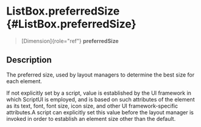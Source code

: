 ListBox.preferredSize {#ListBox.preferredSize}
=====================

> [Dimension]{role="ref"} **preferredSize**

Description
-----------

The preferred size, used by layout managers to determine the best size
for each element.

If not explicitly set by a script, value is established by the UI
framework in which ScriptUI is employed, and is based on such attributes
of the element as its text, font, font size, icon size, and other UI
framework-specific attributes.A script can explicitly set this value
before the layout manager is invoked in order to establish an element
size other than the default.
